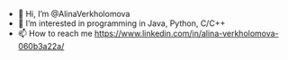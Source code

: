 - 👋 Hi, I’m @AlinaVerkholomova
- 👀 I’m interested in programming in Java, Python, C/C++
- 📫 How to reach me https://www.linkedin.com/in/alina-verkholomova-060b3a22a/

<!---
AlinaVerkholomova/AlinaVerkholomova is a ✨ special ✨ repository because its `README.md` (this file) appears on your GitHub profile.
You can click the Preview link to take a look at your changes.
--->
